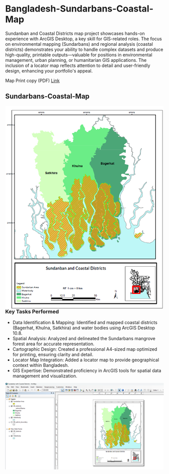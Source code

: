 # Bangladesh-Sundarbans-Coastal-Map
Sundanban and Coastal Districts map project showcases hands-on experience with ArcGIS Desktop, a key skill for GIS-related roles. The focus on environmental mapping (Sundarbans) and regional analysis (coastal districts) demonstrates your ability to handle complex datasets and produce high-quality, printable outputs—valuable for positions in environmental management, urban planning, or humanitarian GIS applications. The inclusion of a locator map reflects attention to detail and user-friendly design, enhancing your portfolio's appeal.


 Map Print copy (PDF) [Link](https://github.com/maeshakib/z_resources/blob/a93f7e17908f76c55874046d0bedfd7702a2c757/Sundarbar%20with%20Coastal%20Districts.pdf)

## Sundarbans-Coastal-Map

<img align="left" alt="Home page | PBI" width="900px" src="https://github.com/maeshakib/z_resources/blob/2e21d8c512ee826ed204679b2ae94151ea8f91dc/Sundanban%20and%20Coastal%20Districts%20Map.png" /> <br>
<br><br>

 <br><br>
### Key Tasks Performed
- Data Identification & Mapping: Identified and mapped coastal districts (Bagerhat, Khulna, Satkhira) and water bodies using ArcGIS Desktop 10.8.
- Spatial Analysis: Analyzed and delineated the Sundarbans mangrove forest area for accurate representation.
- Cartographic Design: Created a professional A4-sized map optimized for printing, ensuring clarity and detail.
- Locator Map Integration: Added a locator map to provide geographical context within Bangladesh.
- GIS Expertise: Demonstrated proficiency in ArcGIS tools for spatial data management and visualization.
 
 <img align="left" alt="Home page | PBI" width="1000px" src="https://github.com/maeshakib/z_resources/blob/a406d13e549790c248c0d5513d8ec47b7b3b7ce2/Environment%20for%20Map.png" /> <br>
<br>
 
